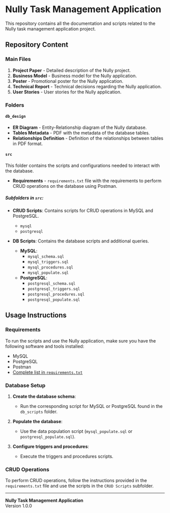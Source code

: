 # Nully Task Management Application

This repository contains all the documentation and scripts related to the Nully task management application project.

## Repository Content

### Main Files

1. **Project Paper** - Detailed description of the Nully project.
2. **Business Model** - Business model for the Nully application.
3. **Poster** - Promotional poster for the Nully application.
4. **Technical Report** - Technical decisions regarding the Nully application.
5. **User Stories** - User stories for the Nully application.

### Folders

#### `db_design`

- **ER Diagram** - Entity-Relationship diagram of the Nully database.
- **Tables Metadata** - PDF with the metadata of the database tables.
- **Relationships Definition** - Definition of the relationships between tables in PDF format.

#### `src`

This folder contains the scripts and configurations needed to interact with the database.

- **Requirements** - `requirements.txt` file with the requirements to perform CRUD operations on the database using Postman.

##### Subfolders in `src`:

- **CRUD Scripts**: Contains scripts for CRUD operations in MySQL and PostgreSQL.
  - `mysql`
  - `postgresql`

- **DB Scripts**: Contains the database scripts and additional queries.
  - **MySQL**:
    - `mysql_schema.sql`
    - `mysql_triggers.sql`
    - `mysql_procedures.sql`
    - `mysql_populate.sql`
  - **PostgreSQL**:
    - `postgresql_schema.sql`
    - `postgresql_triggers.sql`
    - `postgresql_procedures.sql`
    - `postgresql_populate.sql`

## Usage Instructions

### Requirements

To run the scripts and use the Nully application, make sure you have the following software and tools installed:

- MySQL
- PostgreSQL
- Postman
- [Complete list in `requirements.txt`](src/requirements.txt)

### Database Setup

1. **Create the database schema**:
   - Run the corresponding script for MySQL or PostgreSQL found in the `db_scripts` folder.

2. **Populate the database**:
   - Use the data population script (`mysql_populate.sql` or `postgresql_populate.sql`).

3. **Configure triggers and procedures**:
   - Execute the triggers and procedures scripts.

### CRUD Operations

To perform CRUD operations, follow the instructions provided in the `requirements.txt` file and use the scripts in the `CRUD Scripts` subfolder.


---

**Nully Task Management Application**  
Version 1.0.0

